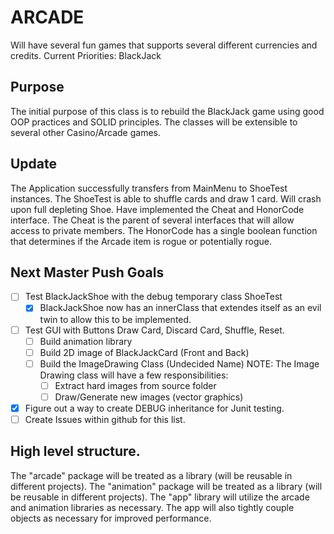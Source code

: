 # ARCADE

Will have several fun games that supports several different currencies and credits.
Current Priorities:
BlackJack

## Purpose

The initial purpose of this class is to rebuild the BlackJack game using good OOP practices and SOLID principles.
The classes will be extensible to several other Casino/Arcade games.

## Update

The Application successfully transfers from MainMenu to ShoeTest instances.
The ShoeTest is able to shuffle cards and draw 1 card. Will crash upon full depleting Shoe.
Have implemented the Cheat and HonorCode interface.
  The Cheat is the parent of several interfaces that will allow access to private members.
  The HonorCode has a single boolean function that determines if the Arcade item is rogue or potentially rogue.
## Next Master Push Goals
- [ ] Test BlackJackShoe with the debug temporary class ShoeTest
     - [x] BlackJackShoe now has an innerClass that extendes itself as an evil twin to allow this to be implemented.
- [ ] Test GUI with Buttons Draw Card, Discard Card, Shuffle, Reset.
  - [ ] Build animation library
  - [ ] Build 2D image of BlackJackCard (Front and Back)
  - [ ] Build the ImageDrawing Class (Undecided Name)
    NOTE: The Image Drawing class will have a few responsibilities:
    - [ ] Extract hard images from source folder
    - [ ] Draw/Generate new images (vector graphics)
- [x] Figure out a way to create DEBUG inheritance for Junit testing.
- [ ] Create Issues within github for this list.

## High level structure.

The "arcade" package will be treated as a library (will be reusable in different projects).
The "animation" package will be treated as a library (will be reusable in different projects).
The "app" library will utilize the arcade and animation libraries as necessary.
The app will also tightly couple objects as necessary for improved performance.
